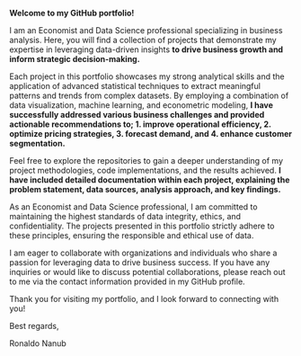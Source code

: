 **Welcome to my GitHub portfolio!**

I am an Economist and Data Science professional 
specializing in business analysis. Here, you will find a collection of projects 
that demonstrate my expertise in leveraging data-driven insights 
**to drive business growth and inform strategic decision-making.**

Each project in this portfolio showcases my strong analytical skills and the application of 
advanced statistical techniques to extract meaningful patterns and trends from complex 
datasets. By employing a combination of data visualization, machine learning, and 
econometric modeling, **I have successfully addressed various business challenges and 
provided actionable recommendations to;
    1. improve operational efficiency, 
    2. optimize pricing strategies, 
    3. forecast demand, and 
    4. enhance customer segmentation.**

Feel free to explore the repositories to gain a deeper understanding of my project 
methodologies, code implementations, and the results achieved. 
**I have included detailed documentation within each project, explaining the problem statement, 
data sources, analysis approach, and key findings.**

As an Economist and Data Science professional, I am committed to maintaining the highest 
standards of data integrity, ethics, and confidentiality. The projects presented in this 
portfolio strictly adhere to these principles, ensuring the responsible and ethical use of data.

I am eager to collaborate with organizations and individuals who share a passion for 
leveraging data to drive business success. If you have any inquiries or would like to discuss 
potential collaborations, please reach out to me via the contact information provided in my 
GitHub profile.

Thank you for visiting my portfolio, and I look forward to connecting with you!

Best regards,

Ronaldo Nanub
